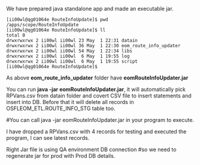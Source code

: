 We have prepared java standalone app and made an executable jar.

```
[ii00wl@qg01064e RouteInfoUpdate]$ pwd
/apps/scope/RouteInfoUpdate
[ii00wl@qg01064e RouteInfoUpdate]$ ll
total 0
drwxrwxrwx 2 ii00wl ii00wl 23 May  1 22:31 datain
drwxrwxrwx 2 ii00wl ii00wl 36 May  1 22:30 eom_route_info_updater
drwxrwxrwx 2 ii00wl ii00wl 54 May  1 22:34 libs
drwxrwxrwx 2 ii00wl ii00wl  6 May  1 19:55 log
drwxrwxrwx 2 ii00wl ii00wl  6 May  1 19:55 script
[ii00wl@qg01064e RouteInfoUpdate]$
```

As above **eom_route_info_updater** folder have **eomRouteInfoUpdater.jar**

You can run **java -jar eomRouteInfoUpdater.jar**, it will automatically pick RPVans.csv from datain folder and covert CSV file to insert statements and insert into DB. Before that it will delete all records in OSFLEOM_ETL.ROUTE_INFO_STG table too.

#You can call java -jar eomRouteInfoUpdater.jar  in your program to execute.

I have dropped a RPVans.csv with 4 records for testing and executed the program,  I can see latest records.

 


Right Jar file is using QA environment DB connection
#so we need to regenerate jar for prod with Prod DB details. 
